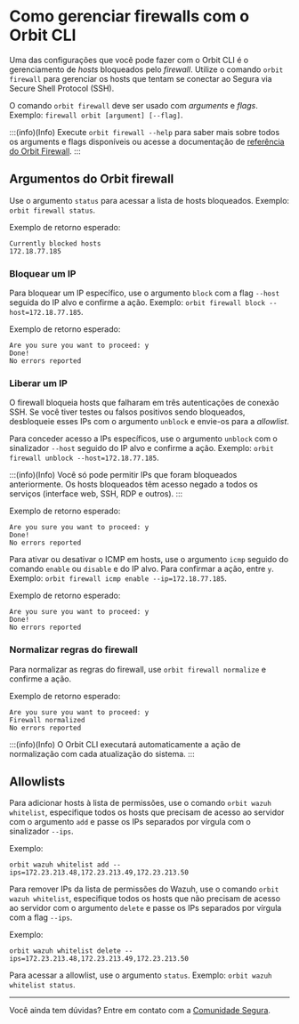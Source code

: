 # Como gerenciar firewalls com o Orbit CLI

Uma das configurações que você pode fazer com o Orbit CLI é o gerenciamento de *hosts* bloqueados pelo *firewall*. Utilize o comando `orbit firewall` para gerenciar os hosts que tentam se conectar ao Segura via Secure Shell Protocol (SSH).

O comando `orbit firewall` deve ser usado com *arguments* e *flags*. Exemplo: `firewall orbit [argument] [--flag]`.

:::(info)(Info)
Execute `orbit firewall --help` para saber mais sobre todos os arguments e flags disponíveis ou acesse a documentação de [referência do Orbit Firewall](/v4/docs/pt/orbit-cli-firewall-command-reference).
:::

## Argumentos do Orbit firewall

Use o argumento `status` para acessar a lista de hosts bloqueados. Exemplo: `orbit firewall status`.

Exemplo de retorno esperado:

```shell
Currently blocked hosts
172.18.77.185
```

### Bloquear um IP

Para bloquear um IP específico, use o argumento `block` com a flag `--host` seguida do IP alvo e confirme a ação. Exemplo: `orbit firewall block --host=172.18.77.185`.

Exemplo de retorno esperado:

```shell
Are you sure you want to proceed: y
Done!
No errors reported
```

### Liberar um IP

O firewall bloqueia hosts que falharam em três autenticações de conexão SSH. Se você tiver testes ou falsos positivos sendo bloqueados, desbloqueie esses IPs com o argumento `unblock` e envie-os para a *allowlist*.

Para conceder acesso a IPs específicos, use o argumento `unblock` com o sinalizador `--host` seguido do IP alvo e confirme a ação. Exemplo: `orbit firewall unblock --host=172.18.77.185`.

:::(info)(Info)
Você só pode permitir IPs que foram bloqueados anteriormente. Os hosts bloqueados têm acesso negado a todos os serviços (interface web, SSH, RDP e outros).
:::

Exemplo de retorno esperado:

```shell
Are you sure you want to proceed: y
Done!
No errors reported
```

Para ativar ou desativar o ICMP em hosts, use o argumento `icmp` seguido do comando `enable` ou `disable` e do IP alvo. Para confirmar a ação, entre `y`. Exemplo: `orbit firewall icmp enable --ip=172.18.77.185`.

Exemplo de retorno esperado:

```shell
Are you sure you want to proceed: y
Done!
No errors reported
```

### Normalizar regras do firewall

Para normalizar as regras do firewall, use `orbit firewall normalize` e confirme a ação.

Exemplo de retorno esperado:

```shell
Are you sure you want to proceed: y
Firewall normalized
No errors reported
```

:::(info)(Info)
O Orbit CLI executará automaticamente a ação de normalização com cada atualização do sistema.
:::

## Allowlists

Para adicionar hosts à lista de permissões, use o comando `orbit wazuh whitelist`, especifique todos os hosts que precisam de acesso ao servidor com o argumento `add` e passe os IPs separados por vírgula com o sinalizador `--ips`.

Exemplo: 

```shell
orbit wazuh whitelist add --ips=172.23.213.48,172.23.213.49,172.23.213.50
```

Para remover IPs da lista de permissões do Wazuh, use o comando `orbit wazuh whitelist`, especifique todos os hosts que não precisam de acesso ao servidor com o argumento `delete` e passe os IPs separados por vírgula com a flag `--ips`.

Exemplo: 

```shell
orbit wazuh whitelist delete --ips=172.23.213.48,172.23.213.49,172.23.213.50
```

Para acessar a allowlist, use o argumento `status`. Exemplo: `orbit wazuh whitelist status`.

---

Você ainda tem dúvidas? Entre em contato com a [Comunidade Segura](https://community.Segura.io/).

